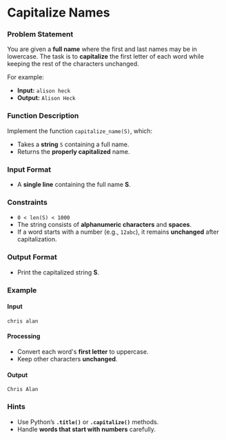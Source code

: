 # Capitalize Names 

### Problem Statement  
You are given a **full name** where the first and last names may be in lowercase. The task is to **capitalize** the first letter of each word while keeping the rest of the characters unchanged.  

For example:  
- **Input:** `alison heck`  
- **Output:** `Alison Heck`  

### Function Description  
Implement the function `capitalize_name(S)`, which:  
- Takes a **string** `S` containing a full name.  
- Returns the **properly capitalized** name.  

### Input Format  
- A **single line** containing the full name **S**.  

### Constraints  
- `0 < len(S) < 1000`  
- The string consists of **alphanumeric characters** and **spaces**.  
- If a word starts with a number (e.g., `12abc`), it remains **unchanged** after capitalization.  

### Output Format  
- Print the capitalized string **S**.  

### Example  
#### Input
```
chris alan  
```

#### Processing  
- Convert each word's **first letter** to uppercase.  
- Keep other characters **unchanged**.  

#### Output  
```
Chris Alan
``` 

### Hints  
- Use Python’s **`.title()`** or **`.capitalize()`** methods.  
- Handle **words that start with numbers** carefully.  
